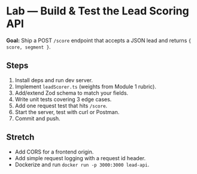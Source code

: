 # Lab — Build & Test the Lead Scoring API

**Goal:** Ship a POST `/score` endpoint that accepts a JSON lead and returns `{ score, segment }`.

## Steps
1) Install deps and run dev server.  
2) Implement `leadScorer.ts` (weights from Module 1 rubric).  
3) Add/extend Zod schema to match your fields.  
4) Write unit tests covering 3 edge cases.  
5) Add one request test that hits `/score`.  
6) Start the server, test with curl or Postman.  
7) Commit and push.

## Stretch
- Add CORS for a frontend origin.
- Add simple request logging with a request id header.
- Dockerize and run `docker run -p 3000:3000 lead-api`.

